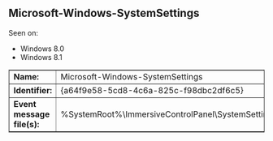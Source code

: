 ## Microsoft-Windows-SystemSettings

Seen on:
* Windows 8.0
* Windows 8.1

<table border="1" class="docutils">
  <tbody>
    <tr>
      <td><b>Name:</b></td>
      <td>Microsoft-Windows-SystemSettings</td>
    </tr>
    <tr>
      <td><b>Identifier:</b></td>
      <td>{a64f9e58-5cd8-4c6a-825c-f98dbc2df6c5}</td>
    </tr>
    <tr>
      <td><b>Event message file(s):</b></td>
      <td>%SystemRoot%\ImmersiveControlPanel\SystemSettings.exe</td>
    </tr>
  </tbody>
</table>

&nbsp;

